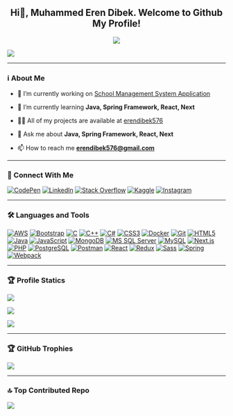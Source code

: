 <h2 align="center">Hi👋, Muhammed Eren Dibek. Welcome to Github My Profile!</h2>
<p align="center"><img src="https://readme-typing-svg.herokuapp.com/?lines=Full%20Stack%20Web%20Developer;Lifetime%20Learner&font=Fira%20Code&center=true&width=440&height=45&color=2980b9&vCenter=true&size=22" /></p>

![](https://visitor-badge.laobi.icu/badge?page_id=erendibek576.erendibek576)

---

<h3 align="left">ℹ️ About Me</h3>

- 🔭 I’m currently working on [School Management System Application](https://github.com/erendibek576/SchoolManagementSystem)

- 🌱 I’m currently learning **Java, Spring Framework, React, Next**

- 👨‍💻 All of my projects are available at [erendibek576](https://erendibek576.github.io/)

- 💬 Ask me about **Java, Spring Framework, React, Next**

- 📫 How to reach me **erendibek576@gmail.com**

  
---
<h3 align="left">🔗 Connect With Me</h3>

[![CodePen](https://img.shields.io/badge/CodePen-1769ff?style=for-the-badge&logo=codepen&logoColor=white)](https://codepen.io/muhammed_dibek)
[![LinkedIn](https://img.shields.io/badge/LinkedIn-0077b5?style=for-the-badge&logo=linkedin&logoColor=white)](https://linkedin.com/in/muhammed-eren-dibek)
[![Stack Overflow](https://img.shields.io/badge/Stack_Overflow-fe7a16?style=for-the-badge&logo=stackoverflow&logoColor=white)](https://stackoverflow.com/users/eren-dibek)
[![Kaggle](https://img.shields.io/badge/Kaggle-20beff?style=for-the-badge&logo=kaggle&logoColor=white)](https://kaggle.com/erendibek)
[![Instagram](https://img.shields.io/badge/Instagram-e4405f?style=for-the-badge&logo=instagram&logoColor=white)](https://instagram.com/dibek_57)

---
<h3 align="left">🛠️ Languages and Tools</h3>

[![AWS](https://img.shields.io/badge/-AWS-232F3E?style=for-the-badge&logo=Amazon-AWS&logoColor=white)](https://aws.amazon.com/)
[![Bootstrap](https://img.shields.io/badge/-Bootstrap-563D7C?style=for-the-badge&logo=bootstrap)](https://getbootstrap.com/)
[![C](https://img.shields.io/badge/-C-A8B9CC?style=for-the-badge&logo=c&logoColor=white)](https://www.open-std.org/jtc1/sc22/wg14/)
[![C++](https://img.shields.io/badge/-C++-00599C?style=for-the-badge&logo=c%2B%2B&logoColor=white)](https://isocpp.org/)
[![C#](https://img.shields.io/badge/C%23-239120?style=for-the-badge&logo=csharp&logoColor=white)](https://docs.microsoft.com/en-us/dotnet/csharp/)
[![CSS3](https://img.shields.io/badge/-CSS3-1572B6?style=for-the-badge&logo=css3)](https://www.w3.org/Style/CSS/)
[![Docker](https://img.shields.io/badge/-Docker-2496ED?style=for-the-badge&logo=docker&logoColor=white)](https://www.docker.com/)
[![Git](https://img.shields.io/badge/-Git-F05032?style=for-the-badge&logo=git&logoColor=white)](https://git-scm.com/)
[![HTML5](https://img.shields.io/badge/-HTML5-E34F26?style=for-the-badge&logo=html5&logoColor=white)](https://html.spec.whatwg.org/multipage/)
[![Java](https://img.shields.io/badge/Java-ED8B00?style=for-the-badge&logo=openjdk&logoColor=white)](https://dev.java/)
[![JavaScript](https://img.shields.io/badge/-JavaScript-F7DF1E?style=for-the-badge&logo=javascript&logoColor=black)](https://ecma-international.org/publications-and-standards/standards/ecma-262/)
[![MongoDB](https://img.shields.io/badge/-MongoDB-47A248?style=for-the-badge&logo=mongodb&logoColor=white)](https://www.mongodb.com/)
[![MS SQL Server](https://img.shields.io/badge/-MS_SQL_Server-CC2927?style=for-the-badge&logo=microsoft-sql-server&logoColor=white)](https://www.microsoft.com/en-us/sql-server)
[![MySQL](https://img.shields.io/badge/-MySQL-4479A1?style=for-the-badge&logo=mysql&logoColor=white)](https://www.mysql.com/)
[![Next.js](https://img.shields.io/badge/-Next.js-000000?style=for-the-badge&logo=next.js&logoColor=white)](https://nextjs.org/)
[![PHP](https://img.shields.io/badge/-PHP-777BB4?style=for-the-badge&logo=php&logoColor=white)](https://www.php.net/)
[![PostgreSQL](https://img.shields.io/badge/-PostgreSQL-336791?style=for-the-badge&logo=postgresql&logoColor=white)](https://www.postgresql.org/)
[![Postman](https://img.shields.io/badge/-Postman-FF6C37?style=for-the-badge&logo=postman&logoColor=white)](https://www.postman.com/)
[![React](https://img.shields.io/badge/-React-61DAFB?style=for-the-badge&logo=react&logoColor=black)](https://reactjs.org/)
[![Redux](https://img.shields.io/badge/-Redux-764ABC?style=for-the-badge&logo=redux&logoColor=white)](https://redux.js.org/)
[![Sass](https://img.shields.io/badge/-Sass-CC6699?style=for-the-badge&logo=sass&logoColor=white)](https://sass-lang.com/)
[![Spring](https://img.shields.io/badge/-Spring-6DB33F?style=for-the-badge&logo=spring&logoColor=white)](https://spring.io/)
[![Webpack](https://img.shields.io/badge/-Webpack-8DD6F9?style=for-the-badge&logo=webpack&logoColor=black)](https://webpack.js.org/)

---
### 🏆 Profile Statics
![](https://github-readme-stats.vercel.app/api/top-langs?username=erendibek576&theme=dark&show_icons=true&locale=en&layout=compact)

![](https://github-readme-stats.vercel.app/api?username=erendibek576&theme=dark&show_icons=true&locale=en)

![](https://github-readme-streak-stats.herokuapp.com/?user=erendibek576&theme=dark)

---
### 🏆 GitHub Trophies
![](https://github-profile-trophy.vercel.app/?username=erendibek576&theme=discord&no-frame=true&no-bg=false&margin-w=4)

---
### 🔝 Top Contributed Repo
![](https://github-contributor-stats.vercel.app/api?username=erendibek576&limit=5&theme=dark&combine_all_yearly_contributions=true)
